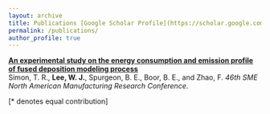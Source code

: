 ```yaml
---
layout: archive
title: Publications [Google Scholar Profile](https://scholar.google.com/citations?hl=en&user=_j_0jLYg2kcC&view_op=list_works&sortby=pubdate)
permalink: /publications/
author_profile: true
---
```




<b>[An experimental study on the energy consumption and emission profile of fused deposition modeling process](https://wojaelee.github.io/publications/1.Simon(2018))</b> <br>
Simon, T. R., <b>Lee, W. J.</b>, Spurgeon, B. E., Boor, B. E., and Zhao, F. <i>46th SME North American Manufacturing Research Conference</i>.



[\* denotes equal contribution]
